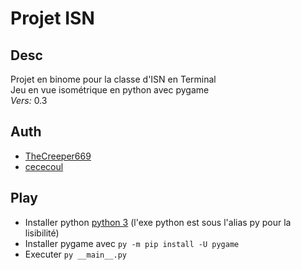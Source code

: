 # Projet ISN

## Desc
 Projet en binome pour la classe d'ISN en Terminal\
 Jeu en vue isométrique en python avec pygame\
 _Vers:_ 0.3

## Auth
 * [TheCreeper669](https://github.com/TheCreeper669)
 * [cececoul](https://github.com/cececoul)

## Play
 * Installer python [python 3](https://www.python.org/downloads/) (l'exe python est sous l'alias py pour la lisibilité)
 * Installer pygame avec `py -m pip install -U pygame`
 * Executer `py __main__.py`
